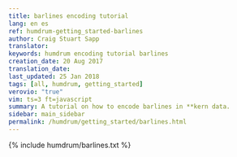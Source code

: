 ```yaml
---
title: barlines encoding tutorial
lang: en es
ref: humdrum-getting_started-barlines
author: Craig Stuart Sapp
translator: 
keywords: humdrum encoding tutorial barlines
creation_date: 20 Aug 2017
translation_date: 
last_updated: 25 Jan 2018
tags: [all, humdrum, getting_started]
verovio: "true"
vim: ts=3 ft=javascript
summary: A tutorial on how to encode barlines in **kern data.
sidebar: main_sidebar
permalink: /humdrum/getting_started/barlines.html
---
```


{% include humdrum/barlines.txt %}

